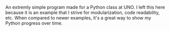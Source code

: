 An extremly simple program made for a Python class at UNO.  I left this here because it is an example that I strive for modularization, code readability, etc.  When compared to newer examples, it's a great way to show my Python progress over time.
